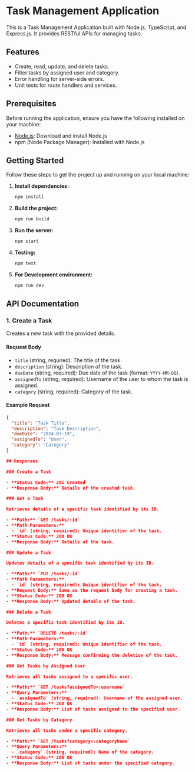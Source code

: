 # Task Management Application

This is a Task Management Application built with Node.js, TypeScript, and Express.js. It provides RESTful APIs for managing tasks.

## Features

- Create, read, update, and delete tasks.
- Filter tasks by assigned user and category.
- Error handling for server-side errors.
- Unit tests for route handlers and services.

## Prerequisites

Before running the application, ensure you have the following installed on your machine:

- [Node.js](https://nodejs.org/): Download and install Node.js
- npm (Node Package Manager): Installed with Node.js

## Getting Started

Follow these steps to get the project up and running on your local machine:

1. **Install dependencies:**
    ```bash
    npm install
    ```

2. **Build the project:**
    ```bash
    npm run build
    ```

3. **Run the server:**
    ```bash
    npm start
    ```

4. **Testing:**
    ```bash
    npm test
    ```

5. **For Development environment:**
    ```bash
    npm run dev
    ```

## API Documentation

### 1. Create a Task

Creates a new task with the provided details.

#### Request Body

- `title` (string, required): The title of the task.
- `description` (string): Description of the task.
- `dueDate` (string, required): Due date of the task (format: `YYYY-MM-DD`).
- `assignedTo` (string, required): Username of the user to whom the task is assigned.
- `category` (string, required): Category of the task.

#### Example Request

```json
{
  "title": "Task Title",
  "description": "Task Description",
  "dueDate": "2024-03-19",
  "assignedTo": "User",
  "category": "Category"
}

## Responses

### Create a Task

- **Status Code:** 201 Created
- **Response Body:** Details of the created task.

### Get a Task

Retrieves details of a specific task identified by its ID.

- **Path:** `GET /tasks/:id`
- **Path Parameters:**
  - `id` (string, required): Unique identifier of the task.
- **Status Code:** 200 OK
- **Response Body:** Details of the task.

### Update a Task

Updates details of a specific task identified by its ID.

- **Path:** `PUT /tasks/:id`
- **Path Parameters:**
  - `id` (string, required): Unique identifier of the task.
- **Request Body:** Same as the request body for creating a task.
- **Status Code:** 200 OK
- **Response Body:** Updated details of the task.

### Delete a Task

Deletes a specific task identified by its ID.

- **Path:** `DELETE /tasks/:id`
- **Path Parameters:**
  - `id` (string, required): Unique identifier of the task.
- **Status Code:** 200 OK
- **Response Body:** Message confirming the deletion of the task.

### Get Tasks by Assigned User

Retrieves all tasks assigned to a specific user.

- **Path:** `GET /tasks?assignedTo=:username`
- **Query Parameters:**
  - `assignedTo` (string, required): Username of the assigned user.
- **Status Code:** 200 OK
- **Response Body:** List of tasks assigned to the specified user.

### Get Tasks by Category

Retrieves all tasks under a specific category.

- **Path:** `GET /tasks?category=:categoryName`
- **Query Parameters:**
  - `category` (string, required): Name of the category.
- **Status Code:** 200 OK
- **Response Body:** List of tasks under the specified category.
